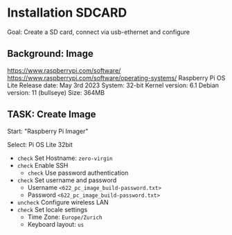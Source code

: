 # Installation SDCARD

Goal: Create a SD card, connect via usb-ethernet and configure

## Background: Image

https://www.raspberrypi.com/software/
https://www.raspberrypi.com/software/operating-systems/
Raspberry Pi OS Lite
Release date: May 3rd 2023
System: 32-bit
Kernel version: 6.1
Debian version: 11 (bullseye)
Size: 364MB

## TASK: Create Image

Start: "Raspberry Pi Imager"

Select: Pi OS Lite 32bit
* `check` Set Hostname: `zero-virgin`
* `check` Enable SSH
  * `check` Use password authentication
* `check` Set username and password
  * Username `<622_pc_image_build-password.txt>`
  * Password `<622_pc_image_build-password.txt>`
* `uncheck` Configure wireless LAN
* `check` Set locale settings
  * Time Zone: `Europe/Zurich`
  * Keyboard layout: `us`
